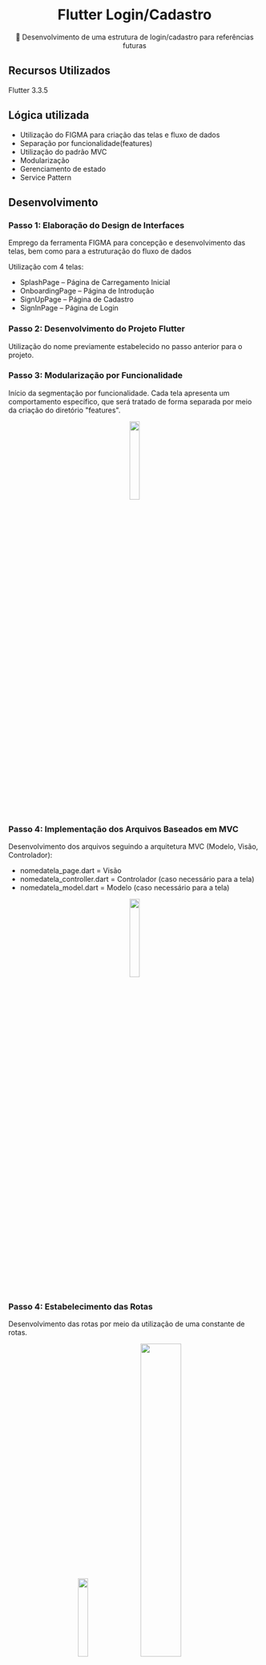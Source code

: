 <H1 align="center">Flutter Login/Cadastro</H1>
<p align="center">🚀 Desenvolvimento de uma estrutura de login/cadastro para referências futuras</p>

## Recursos Utilizados
Flutter 3.3.5

## Lógica utilizada
- Utilização do FIGMA para criação das telas e fluxo de dados
- Separação por funcionalidade(features)
- Utilização do padrão MVC
- Modularização
- Gerenciamento de estado
- Service Pattern

## Desenvolvimento

### Passo 1: Elaboração do Design de Interfaces
Emprego da ferramenta FIGMA para concepção e desenvolvimento das telas, bem como para a estruturação do fluxo de dados

Utilização com 4 telas:

- SplashPage – Página de Carregamento Inicial
- OnboardingPage – Página de Introdução
- SignUpPage – Página de Cadastro
- SignInPage – Página de Login

### Passo 2: Desenvolvimento do Projeto Flutter
Utilização do nome previamente estabelecido no passo anterior para o projeto.


### Passo 3: Modularização por Funcionalidade

Início da segmentação por funcionalidade.
Cada tela apresenta um comportamento específico, que será tratado de forma separada por meio da criação do diretório "features".
<div align="center">
<img src="https://github.com/lucasmargui/Flutter_Estrutura_Login_Cadastro/assets/157809964/5252a9b6-2792-4eb1-8f21-c57800393724" style="width:20%">
</div>


### Passo 4: Implementação dos Arquivos Baseados em MVC
Desenvolvimento dos arquivos seguindo a arquitetura MVC (Modelo, Visão, Controlador):

- nomedatela_page.dart = Visão
- nomedatela_controller.dart = Controlador (caso necessário para a tela)
- nomedatela_model.dart = Modelo (caso necessário para a tela)

<div align="center">
<img src="https://github.com/lucasmargui/Flutter_Estrutura_Login_Cadastro/assets/157809964/6904c5d9-76f9-4cd0-9efd-66e9aeb4afdb" style="width:20%">
</div>


### Passo 4: Estabelecimento das Rotas
Desenvolvimento das rotas por meio da utilização de uma constante de rotas.

<div align="center">
<img src="https://github.com/lucasmargui/Flutter_Estrutura_Login_Cadastro/assets/157809964/b299dadf-b1c3-4ee8-8316-f44d982a2377" style="width:20%">
   <img src="https://github.com/lucasmargui/Flutter_Estrutura_Login_Cadastro/assets/157809964/dd0e7fe6-53ce-47ec-a0f0-f6ee894cacfb" style="width:40%">
</div>

### Passo 5: Definição de Constantes de Estilo
Com base no estilo elaborado na ferramenta de design, determinar as constantes de coloração que serão empregadas no projeto.
<div align="center">
   <img src="https://github.com/lucasmargui/Flutter_Estrutura_Login_Cadastro/assets/157809964/07254923-8d45-43c9-8831-deaf59443eed" style="width:40%">
</div>



## SPLASH PAGE

O layout consiste em dois elementos centralizados verticalmente na tela, dispostos em uma coluna. Um desses elementos é um logotipo, enquanto o outro é um círculo de carregamento. A tela possui um plano de fundo com uma cor em gradiente.

Comportamento esperado: Após um intervalo de tempo predefinido, a tela deverá ser redirecionada para a OnboardingPage.

<div align="center">
  <img src="https://github.com/lucasmargui/Flutter_Estrutura_Login_Cadastro/assets/157809964/625864e4-fcc7-448b-8e93-54d864d1afb6" style="width:45%">
</div>


## ONBOARDING PAGE



Widgets Principais:
O layout inclui 4 elementos principais dispostos em uma coluna:

- Uma imagem
- Um texto grande
- Um botão
- Um texto pequeno

Comportamento Esperado:

- Ao pressionar o botão, será feito o redirecionamento para a tela de SIGN IN.
- Ao pressionar o texto pequeno, será feito o redirecionamento para a tela de SIGN UP.



<div align="center">
  <img src="https://github.com/lucasmargui/Flutter_Estrutura_Login_Cadastro/assets/157809964/40815241-a826-4e96-8aa7-f563089d0606" style="width:45%">
</div>


## SIGN UP PAGE

Widgets Principais:
O layout contém 8 elementos principais dispostos em uma coluna:

- Um texto grande: Utiliza o mesmo texto presente no onboarding, podendo ser modularizado como CustomTitleText.
- Uma imagem.
- 4 campos de formulário: Sendo campos de formulário, podem ser modularizados.
- Um botão: Utiliza o mesmo estilo de botão presente no onboarding, podendo ser modularizado como PrimaryButton.
- Um texto pequeno: Utiliza o mesmo estilo de texto presente no onboarding, podendo ser modularizado.

Comportamento Esperado:

- Ao pressionar "Sign Up", será realizada uma validação nos campos antes de prosseguir com o fluxo de dados.
- Ao pressionar no texto pequeno, será redirecionado para a tela de login.
   
<div align="center">
  <img src="https://github.com/lucasmargui/Flutter_Estrutura_Login_Cadastro/assets/157809964/1c5887ea-2651-4b52-a353-397fae12f89b" style="width:45%">
</div>


### SIGN IN PAGE
Widgets Principais:
O layout contém 8 elementos principais dispostos em uma coluna:

- Um texto grande: Utiliza o mesmo texto presente no onboarding, podendo ser modularizado como CustomTitleText.
- Uma imagem.
- 2 campos de formulário: Sendo campos de formulário, podem ser modularizados.
- Um botão: Utiliza o mesmo estilo de botão presente no onboarding, podendo ser modularizado como PrimaryButton.
- Um texto pequeno: Utiliza o mesmo estilo de texto presente no onboarding, podendo ser modularizado.

Comportamento Esperado:

- Ao pressionar "Sign In", será realizada uma validação nos campos antes de prosseguir com o fluxo de dados.
- Ao pressionar no texto pequeno, será redirecionado para a tela de cadastro.




<div align="center">
   <img src="https://github.com/lucasmargui/Flutter_Estrutura_Login_Cadastro/assets/157809964/5748b092-806a-42aa-abbc-a7b3b8604d7b" style="width:45%">
</div>






